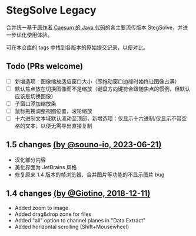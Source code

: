 # StegSolve Legacy

合并统一基于[原作者 Caesum 的 Java 代码](http://www.caesum.com/handbook/Stegsolve.jar)的各主要流传版本 StegSolve，并进一步优化使用体验。

可在本仓库的 tags 中找到各版本的原始提交记录，以便对比。

## Todo (PRs welcome)

- [ ] 新增选项：图像缩放适应窗口大小（即拖动窗口边缘时始终让图像占满）
- [ ] 默认焦点放在切换图像而不是缩放（键盘方向键符合跟随焦点的惯例，但默认应该是切换图像）
- [ ] 子窗口添加缩放条
- [ ] 鼠标拖拽调整视图位置，滚轮缩放
- [ ] 十六进制文本域默认滚动至顶部，新增选项：仅显示十六进制/仅显示不带空格的文本，以便无需导出直接复制

## 1.5 changes [(by @souno-io, 2023-06-21)](https://github.com/souno-io/Stegsolve)

- 汉化部分内容
- 美化界面为 JetBrains 风格
- 修复原来 1.4 版本的帧浏览器、合并图片等功能的不显示图片 bug

## 1.4 changes [(by @Giotino, 2018-12-11)](https://github.com/Giotino/stegsolve)

- Added zoom to image
- Added drag&drop zone for files
- Added "all" option to channel planes in "Data Extract"
- Added horizontal scrolling (Shift+Mousewheel)

